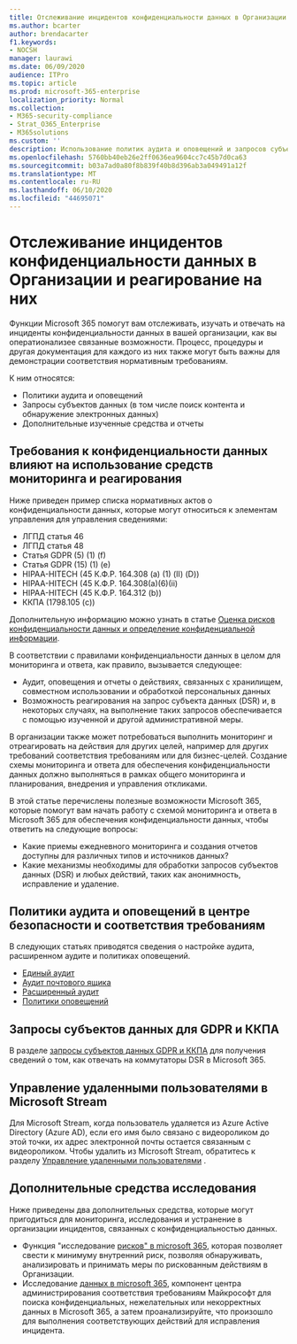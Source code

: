 ```yaml
---
title: Отслеживание инцидентов конфиденциальности данных в Организации и реагирование на них
ms.author: bcarter
author: brendacarter
f1.keywords:
- NOCSH
manager: laurawi
ms.date: 06/09/2020
audience: ITPro
ms.topic: article
ms.prod: microsoft-365-enterprise
localization_priority: Normal
ms.collection:
- M365-security-compliance
- Strat_O365_Enterprise
- M365solutions
ms.custom: ''
description: Использование политик аудита и оповещений и запросов субъектов данных для отслеживания инцидентов персональных данных и реагирования на них.
ms.openlocfilehash: 5760bb40eb26e2ff0636ea9604cc7c45b7d0ca63
ms.sourcegitcommit: b03a7ad0a80f8b839f40b8d396ab3a049491a12f
ms.translationtype: MT
ms.contentlocale: ru-RU
ms.lasthandoff: 06/10/2020
ms.locfileid: "44695071"
---
```

# <a name="monitor-and-respond-to-data-privacy-incidents-in-your-organization"></a>Отслеживание инцидентов конфиденциальности данных в Организации и реагирование на них

Функции Microsoft 365 помогут вам отслеживать, изучать и отвечать на инциденты конфиденциальности данных в вашей организации, как вы оператионализее связанные возможности. Процесс, процедуры и другая документация для каждого из них также могут быть важны для демонстрации соответствия нормативным требованиям.

К ним относятся: 

- Политики аудита и оповещений
- Запросы субъектов данных (в том числе поиск контента и обнаружение электронных данных)
- Дополнительные изученные средства и отчеты

## <a name="data-privacy-regulations-impacting-the-use-of-monitoring-and-response-tools"></a>Требования к конфиденциальности данных влияют на использование средств мониторинга и реагирования

Ниже приведен пример списка нормативных актов о конфиденциальности данных, которые могут относиться к элементам управления для управления сведениями:

- ЛГПД статья 46
- ЛГПД статья 48
- Статья GDPR (5) (1) (f)
- Статья GDPR (15) (1) (e)
- HIPAA-HITECH (45 К.Ф.Р. 164.308 (a) (1) (II) (D))
- HIPAA-HITECH (45 К.Ф.Р. 164.308(a)(6)(ii)
- HIPAA-HITECH (45 К.Ф.Р. 164.312 (b))
- ККПА (1798.105 (c))

Дополнительную информацию можно узнать в статье [Оценка рисков конфиденциальности данных и определение конфиденциальной информации](information-protection-deploy-assess.md).

В соответствии с правилами конфиденциальности данных в целом для мониторинга и ответа, как правило, вызывается следующее:

- Аудит, оповещения и отчеты о действиях, связанных с хранилищем, совместном использовании и обработкой персональных данных
- Возможность реагирования на запрос субъекта данных (DSR) и, в некоторых случаях, на выполнение таких запросов обеспечивается с помощью изученной и другой административной меры.

В организации также может потребоваться выполнить мониторинг и отреагировать на действия для других целей, например для других требований соответствия требованиям или для бизнес-целей. Создание схемы мониторинга и ответа для обеспечения конфиденциальности данных должно выполняться в рамках общего мониторинга и планирования, внедрения и управления откликами.

В этой статье перечислены полезные возможности Microsoft 365, которые помогут вам начать работу с схемой мониторинга и ответа в Microsoft 365 для обеспечения конфиденциальности данных, чтобы ответить на следующие вопросы: 

- Какие приемы ежедневного мониторинга и создания отчетов доступны для различных типов и источников данных?
- Какие механизмы необходимы для обработки запросов субъектов данных (DSR) и любых действий, таких как анонимность, исправление и удаление.

## <a name="auditing-and-alert-policies-in-the-security-and-compliance-center"></a>Политики аудита и оповещений в центре безопасности и соответствия требованиям

В следующих статьях приводятся сведения о настройке аудита, расширенном аудите и политиках оповещений.

- [Единый аудит](../compliance/search-the-audit-log-in-security-and-compliance.md)
- [Аудит почтового ящика](../compliance/enable-mailbox-auditing.md)
- [Расширенный аудит](../compliance/advanced-audit.md)
- [Политики оповещений](../compliance/alert-policies.md)

## <a name="data-subject-requests-for-the-gdpr-and-ccpa"></a>Запросы субъектов данных для GDPR и ККПА

В разделе [запросы субъектов данных GDPR и ККПА](../compliance/gdpr-dsr-office365.md) для получения сведений о том, как отвечать на коммутаторы DSR в Microsoft 365.

## <a name="manage-deleted-users-in-microsoft-stream"></a>Управление удаленными пользователями в Microsoft Stream

Для Microsoft Stream, когда пользователь удаляется из Azure Active Directory (Azure AD), если его имя было связано с видеороликом до этой точки, их адрес электронной почты остается связанным с видеороликом. Чтобы удалить из Microsoft Stream, обратитесь к разделу [Управление удаленными пользователями](https://docs.microsoft.com/stream/managing-deleted-users) .

## <a name="additional-investigative-tools"></a>Дополнительные средства исследования

Ниже приведены два дополнительных средства, которые могут пригодиться для мониторинга, исследования и устранение в организации инцидентов, связанных с конфиденциальностью данных.

- Функция "исследование [рисков" в microsoft 365](../compliance/insider-risk-management.md), которая позволяет свести к минимуму внутренний риск, позволяя обнаруживать, анализировать и принимать меры по рискованным действиям в Организации.
- Исследование [данных в microsoft 365](../compliance/overview-data-investigations.md), компонент центра администрирования соответствия требованиям Майкрософт для поиска конфиденциальных, нежелательных или некорректных данных в Microsoft 365, а затем проанализируйте, что произошло для выполнения соответствующих действий для исправления инцидента.
